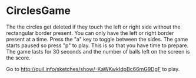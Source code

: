 # CirclesGame

 The the circles get deleted if they touch the left or right side without the rectangular border present.
 You can only have the left or right border present at a time.
 Press the "a" key to toggle between the sides.
 The game starts paused so press "p" to play. This is so that you have time to prepare.
 The game lasts for 30 seconds and the number of balls left on the screen is the score.




 Go to http://quil.info/sketches/show/-KaWKwkIdpBc66mG9DgF to play.
